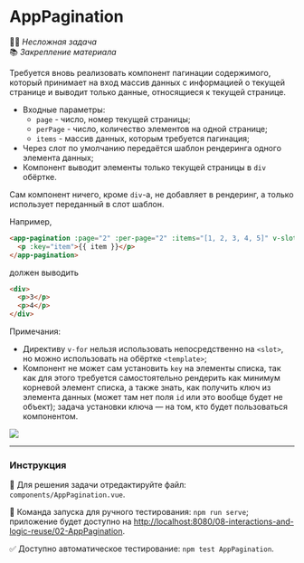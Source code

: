 # AppPagination

👶🏻 _Несложная задача_<br>
📚 _Закрепление материала_

Требуется вновь реализовать компонент пагинации содержимого, который принимает на вход массив данных с информацией о текущей странице и выводит только данные, относящиеся к текущей странице.  
- Входные параметры:
  - `page` - число, номер текущей страницы;
  - `perPage` - число, количество элементов на одной странице;
  - `items` - массив данных, которым требуется пагинация;
- Через слот по умолчанию передаётся шаблон рендеринга одного элемента данных;
- Компонент выводит элементы только текущей страницы в `div` обёртке.

Сам компонент ничего, кроме `div`-а, не добавляет в рендеринг, а только использует переданный в слот шаблон.

Например,

```html
<app-pagination :page="2" :per-page="2" :items="[1, 2, 3, 4, 5]" v-slot="{ item }">
  <p :key="item">{{ item }}</p>
</app-pagination>
```

должен выводить 

```html
<div>
  <p>3</p>
  <p>4</p>
</div>
```

Примечания:
- Директиву `v-for` нельзя использовать непосредственно на `<slot>`, но можно использовать на обёртке `<template>`;
- Компонент не может сам установить `key` на элементы списка, так как для этого требуется самостоятельно рендерить как минимум корневой элемент списка, а также знать, как получить ключ из элемента данных (может там нет поля `id` или это вообще будет не объект); задача установки ключа — на том, кто будет пользоваться компонентом.

<img src="https://i.imgur.com/WfQ1Vca.gif" />

---

### Инструкция

📝 Для решения задачи отредактируйте файл: `components/AppPagination.vue`.

🚀 Команда запуска для ручного тестирования: `npm run serve`;<br>
приложение будет доступно на [http://localhost:8080/08-interactions-and-logic-reuse/02-AppPagination](http://localhost:8080/08-interactions-and-logic-reuse/02-AppPagination).

✅ Доступно автоматическое тестирование: `npm test AppPagination`.
